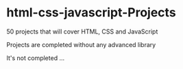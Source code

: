 # html-css-javascript-Projects
50 projects that will cover HTML, CSS and JavaScript 

Projects are completed without any advanced library

It's not completed ...

